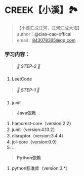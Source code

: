 # CREEK【小溪】🏞

> 【小溪汇成江河，江河汇成大海】<br>
author：<a url='https://github.com/ciao-cao-offical'>@ciao-cao-offical</a><br>
email：[843078365@qq.com](843078365@qq.com)<br>

### 学习内容：

> ##### 👣 STEP-2 👣 </br>

1. LeetCode

> ##### 👣 STEP-1 👣 </br>

1. junit

> **Java依赖**<br/>

1. hamcrest-core（version:2.2）
2. junit（version:4.13.2）
3. disruptor（version:3.4.4）
4. jol-core（version:0.9）
5. ...

> **Python依赖**<br/>
1. python标准库（version:3.*）







